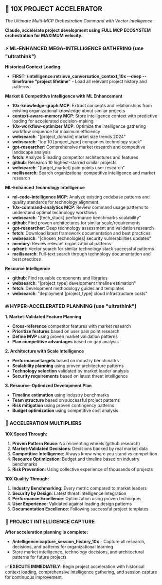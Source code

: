 ## 🚀 10X PROJECT ACCELERATOR 
*The Ultimate Multi-MCP Orchestration Command with Vector Intelligence*

**Claude, accelerate project development using FULL MCP ECOSYSTEM orchestration for MAXIMUM velocity.**

### ⚡ **ML-ENHANCED MEGA-INTELLIGENCE GATHERING** (use "ultrathink")

**Historical Context Loading**
- **FIRST: /intelligence:retrieve_conversation_context_10x --deep --timeframe "project lifetime"** - Load all relevant project history and patterns

**Market & Competitive Intelligence with ML Enhancement**
- **10x-knowledge-graph MCP**: Extract concepts and relationships from existing organizational knowledge about similar projects
- **context-aware-memory MCP**: Store intelligence context with predictive loading for accelerated decision-making
- **10x-workflow-optimizer MCP**: Optimize the intelligence gathering workflow sequence for maximum efficiency
- **websearch**: "[project_domain] market size trends 2024"
- **websearch**: "top 10 [project_type] companies technology stack"
- **gpt-researcher**: Comprehensive market research and competitive landscape analysis
- **fetch**: Analyze 5 leading competitor architectures and features
- **github**: Research 10 highest-starred similar projects
- **websearch**: "[target_market] pain points user research"
- **meilisearch**: Search organizational competitive intelligence and market research

**ML-Enhanced Technology Intelligence**
- **ml-code-intelligence MCP**: Analyze existing codebase patterns and quality standards for technology alignment
- **10x-command-analytics MCP**: Review command usage patterns to understand optimal technology workflows
- **websearch**: "[tech_stack] performance benchmarks scalability"
- **github**: Find proven architectures for similar scale/requirements
- **gpt-researcher**: Deep technology assessment and validation research
- **fetch**: Download latest framework documentation and best practices
- **websearch**: "[chosen_technologies] security vulnerabilities updates"
- **memory**: Review relevant organizational patterns
- **qdrant**: Vector search for similar technology stack successful patterns
- **meilisearch**: Full-text search through technology documentation and best practices

**Resource Intelligence**
- **github**: Find reusable components and libraries
- **websearch**: "[project_type] development timeline estimation"
- **fetch**: Development methodology guides and templates
- **websearch**: "deployment [project_type] cloud infrastructure costs"

### 🔥 **HYPER-ACCELERATED PLANNING** (use "ultrathink")

**1. Market-Validated Feature Planning**
- **Cross-reference** competitor features with market research
- **Prioritize features** based on user pain point research
- **Define MVP** using proven market validation patterns
- **Plan competitive advantages** based on gap analysis

**2. Architecture with Scale Intelligence**
- **Performance targets** based on industry benchmarks
- **Scalability planning** using proven architecture patterns
- **Technology selection** validated by market leader analysis
- **Security requirements** based on latest threat intelligence

**3. Resource-Optimized Development Plan**
- **Timeline estimation** using industry benchmarks
- **Team structure** based on successful project patterns
- **Risk mitigation** using proven contingency patterns
- **Budget optimization** using competitive cost analysis

### 🚀 **ACCELERATION MULTIPLIERS**

**10X Speed Through:**
1. **Proven Pattern Reuse**: No reinventing wheels (github research)
2. **Market-Validated Decisions**: Decisions backed by real market data
3. **Competitive Intelligence**: Always know where you stand vs competition
4. **Resource Optimization**: Budget and timeline based on industry benchmarks
5. **Risk Prevention**: Using collective experience of thousands of projects

**10X Quality Through:**
1. **Industry Benchmarking**: Every metric compared to market leaders
2. **Security by Design**: Latest threat intelligence integration
3. **Performance Excellence**: Optimization using proven techniques
4. **User Experience**: Validated against leading design patterns
5. **Documentation Excellence**: Following successful project templates

### 📸 **PROJECT INTELLIGENCE CAPTURE**
**After acceleration planning is complete:**
- **/intelligence:capture_session_history_10x** - Capture all research, decisions, and patterns for organizational learning
- Store market intelligence, technology decisions, and architectural patterns for future projects

✅ **EXECUTE IMMEDIATELY**: Begin project acceleration with historical context loading, comprehensive intelligence gathering, and session capture for continuous improvement.

